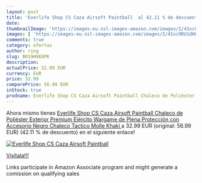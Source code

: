 ```yaml
---
layout: post
title: 'Everlife Shop CS Caza Airsoft Paintball  al 42.11 % de descuento'
date: 
thumbnailImage: 'https://images-eu.ssl-images-amazon.com/images/I/41xcORU1dHL._SL200_.jpg'
images: [ 'https://images-eu.ssl-images-amazon.com/images/I/41xcORU1dHL._SL200_.jpg' ]
comments: true
category: ofertas
author: ring
slug: B019H9EAPK
description:
actualPrice: 32.99 EUR
currency: EUR
price: 32.99
comparePrice: 56.99 EUR
inStock: true
prodname: Everlife Shop CS Caza Airsoft Paintball Chaleco de Poliéster Exterior Premium Ejército Wargame de Plena Protección con Accesorio Negro Chaleco Tactico Molle  Khaki 
---
```


Ahora mismo tienes [Everlife Shop CS Caza Airsoft Paintball Chaleco de Poliéster Exterior Premium Ejército Wargame de Plena Protección con Accesorio Negro Chaleco Tactico Molle  Khaki ](https://www.amazon.es/dp/B019H9EAPK/?tag=tolees-21) a 32.99 EUR (original: 56.99 EUR) (42.11 %  de descuento) en el siguiente enlace!

[![Everlife Shop CS Caza Airsoft Paintball ](https://images-eu.ssl-images-amazon.com/images/I/41xcORU1dHL._SL200_.jpg)](https://www.amazon.es/dp/B019H9EAPK/?tag=tolees-21)

[Visítala!!!](https://www.amazon.es/dp/B019H9EAPK/?tag=tolees-21)

Links participate in Amazon Associate program and might generate a comission on qualifying sales
